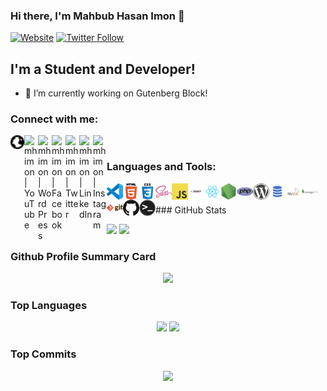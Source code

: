 ### Hi there, I'm Mahbub Hasan Imon 👋

[![Website](https://img.shields.io/website?label=ultraDevs.com&style=for-the-badge&url=https://ultraDevs.com)](https://ultraDevs.com)
[![Twitter Follow](https://img.shields.io/twitter/follow/mh_imon?color=1DA1F2&logo=twitter&style=for-the-badge)](https://twitter.com/intent/follow?original_referer=https%3A%2F%2Fgithub.com%2Fmhimon&screen_name=mh_imon)

## I'm a Student and Developer!

- 🔭 I’m currently working on Gutenberg Block!

### Connect with me:

[<img align="left" alt="ultraDevs.com" width="22px" src="https://raw.githubusercontent.com/iconic/open-iconic/master/svg/globe.svg" />][website]
[<img align="left" alt="mhimon | YouTube" width="22px" src="https://cdn.jsdelivr.net/npm/simple-icons@v3/icons/youtube.svg" />][youtube]
[<img align="left" alt="mhimon | WordPress" width="22px" src="https://cdn.jsdelivr.net/npm/simple-icons@v3/icons/wordpress.svg" />][wordpress]
[<img align="left" alt="mhimon | Facebook" width="22px" src="https://cdn.jsdelivr.net/npm/simple-icons@v3/icons/facebook.svg" />][facebook]
[<img align="left" alt="mhimon | Twitter" width="22px" src="https://cdn.jsdelivr.net/npm/simple-icons@v3/icons/twitter.svg" />][twitter]
[<img align="left" alt="mhimon | LinkedIn" width="22px" src="https://cdn.jsdelivr.net/npm/simple-icons@v3/icons/linkedin.svg" />][linkedin]
[<img align="left" alt="mhimon | Instagram" width="22px" src="https://cdn.jsdelivr.net/npm/simple-icons@v3/icons/instagram.svg" />][instagram]

<br />

### Languages and Tools:

<img align="left" alt="Visual Studio Code" width="26px" src="https://raw.githubusercontent.com/github/explore/80688e429a7d4ef2fca1e82350fe8e3517d3494d/topics/visual-studio-code/visual-studio-code.png" />
<img align="left" alt="HTML5" width="26px" src="https://raw.githubusercontent.com/github/explore/80688e429a7d4ef2fca1e82350fe8e3517d3494d/topics/html/html.png" />
<img align="left" alt="CSS3" width="26px" src="https://raw.githubusercontent.com/github/explore/80688e429a7d4ef2fca1e82350fe8e3517d3494d/topics/css/css.png" />
<img align="left" alt="Sass" width="26px" src="https://raw.githubusercontent.com/github/explore/80688e429a7d4ef2fca1e82350fe8e3517d3494d/topics/sass/sass.png" />
<img align="left" alt="JavaScript" width="26px" src="https://raw.githubusercontent.com/github/explore/80688e429a7d4ef2fca1e82350fe8e3517d3494d/topics/javascript/javascript.png" />
<img align="left" alt="jQuery" width="26px" src="https://raw.githubusercontent.com/github/explore/80688e429a7d4ef2fca1e82350fe8e3517d3494d/topics/jquery/jquery.png" />
<img align="left" alt="React" width="26px" src="https://raw.githubusercontent.com/github/explore/80688e429a7d4ef2fca1e82350fe8e3517d3494d/topics/react/react.png" />

<img align="left" alt="Node.js" width="26px" src="https://raw.githubusercontent.com/github/explore/80688e429a7d4ef2fca1e82350fe8e3517d3494d/topics/nodejs/nodejs.png" />

<img align="left" alt="PHP" width="26px" src="https://raw.githubusercontent.com/github/explore/ccc16358ac4530c6a69b1b80c7223cd2744dea83/topics/php/php.png" />

<img align="left" alt="WordPress" width="26px" src="https://raw.githubusercontent.com/github/explore/80688e429a7d4ef2fca1e82350fe8e3517d3494d/topics/wordpress/wordpress.png" />

<img align="left" alt="SQL" width="26px" src="https://raw.githubusercontent.com/github/explore/80688e429a7d4ef2fca1e82350fe8e3517d3494d/topics/sql/sql.png" />
<img align="left" alt="MySQL" width="26px" src="https://raw.githubusercontent.com/github/explore/80688e429a7d4ef2fca1e82350fe8e3517d3494d/topics/mysql/mysql.png" />
<img align="left" alt="MongoDB" width="26px" src="https://raw.githubusercontent.com/github/explore/80688e429a7d4ef2fca1e82350fe8e3517d3494d/topics/mongodb/mongodb.png" />
<img align="left" alt="Git" width="26px" src="https://raw.githubusercontent.com/github/explore/80688e429a7d4ef2fca1e82350fe8e3517d3494d/topics/git/git.png" />
<img align="left" alt="GitHub" width="26px" src="https://raw.githubusercontent.com/github/explore/78df643247d429f6cc873026c0622819ad797942/topics/github/github.png" />
<img align="left" alt="Terminal" width="26px" src="https://raw.githubusercontent.com/github/explore/80688e429a7d4ef2fca1e82350fe8e3517d3494d/topics/terminal/terminal.png" />

<br />
<br />
### GitHub Stats
<p align="left">
	<img width="48%" src="https://github-readme-stats.vercel.app/api?username=mhimon&show_icons=true&theme=github" />
	<img width="48%" src="https://github-readme-streak-stats.herokuapp.com/?user=mhimon&theme=github" />
</p>

### Github Profile Summary Card
<p align="center">
  <img src="https://github-profile-summary-cards.vercel.app/api/cards/profile-details?username=mhimon&theme=github"/>
</p>

### Top Languages
<p align="center">
	<img width="48%" src="https://github-profile-summary-cards.vercel.app/api/cards/repos-per-language?username=mhimon&theme=github" />
	<img width="48%" src="https://github-profile-summary-cards.vercel.app/api/cards/most-commit-language?username=mhimon&theme=github" />
</p>

### Top Commits
<p align="center">
	<img width="48%" src="http://github-profile-summary-cards.vercel.app/api/cards/productive-time?username=mhimon&theme=github&utcOffset=8" />
</p>

<!-- <img align="left" alt="mhimon's language Stats" src="https://github-readme-stats.vercel.app/api/top-langs/?username=mhimon&show_icons=true&hide_border=true" /> -->

[website]: https://ultraDevs.com
[facebook]: https://web.facebook.com/mhimon.74
[wordpress]: https://profiles.wordpress.org/mhimon/#content-plugins
[twitter]: https://twitter.com/mh_imon
[youtube]: https://www.youtube.com/channel/UCsQ8v18OXzKjf7BDXid2BAw?view_as=subscriber
[instagram]: https://www.instagram.com/mhimon.74
[linkedin]: https://www.linkedin.com/in/mhimon/
